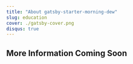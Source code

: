 ```yaml
---
title: "About gatsby-starter-morning-dew"
slug: education
cover: ./gatsby-cover.png
disqus: true
---
```


## More Information Coming Soon
